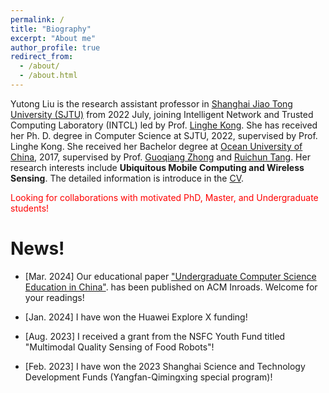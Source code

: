 ```yaml
---
permalink: /
title: "Biography"
excerpt: "About me"
author_profile: true
redirect_from: 
  - /about/
  - /about.html
---
```


Yutong Liu is the research assistant professor in [Shanghai Jiao Tong University (SJTU)](https://www.sjtu.edu.cn/) from 2022 July, joining Intelligent Network and Trusted Computing Laboratory (INTCL) led by Prof. [Linghe Kong](http://www.cs.sjtu.edu.cn/~linghe.kong/). She has received her Ph. D. degree in Computer Science at SJTU, 2022, supervised by Prof. Linghe Kong. She received her Bachelor degree at [Ocean University of China](http://www.ouc.edu.cn/), 2017, supervised by Prof. [Guoqiang Zhong](http://it.ouc.edu.cn/cs/2019/0721/c16871a254144/page.htm) and [Ruichun Tang](http://it.ouc.edu.cn/cs/2019/0721/c16870a254133/page.htm). Her research interests include **Ubiquitous Mobile Computing and Wireless Sensing**. The detailed information is introduce in the [CV](https://isabelleliu630.github.io/files/CVnew_2022.pdf).

<font color=red>Looking for collaborations with motivated PhD, Master, and Undergraduate students!</font> 


News!
======
- [Mar. 2024] Our educational paper ["Undergraduate Computer Science Education in China"](https://dl.acm.org/doi/10.1145/3638563). has been published on ACM Inroads. Welcome for your readings!

- [Jan. 2024] I have won the Huawei Explore X funding!

- \[Aug. 2023\] I received a grant from the NSFC Youth Fund titled "Multimodal Quality Sensing of Food Robots"!

- \[Feb. 2023\] I have won the 2023 Shanghai Science and Technology Development Funds (Yangfan-Qimingxing special program)!

  

